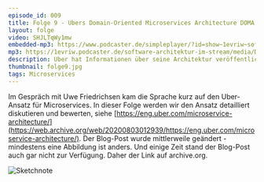 ```yaml
---
episode_id: 009
title: Folge 9 - Ubers Domain-Oriented Microservices Architecture DOMA
layout: folge
video: SHJLTqWy1mw
embedded-mp3: https://www.podcaster.de/simpleplayer/?id=show~1evriw~software-architektur-im-stream~pod-603acdfbb93b4469138233&v=1614467032
mp3: https://1evriw.podcaster.de/software-architektur-im-stream/media/DOMA.mp3
description: Uber hat Informationen über seine Architektur veröffentlicht. Darüber diskutieren wir in dieser Folge.
thumbnail: folge9.jpg
tags: Microservices
---
```


Im Gespräch mit Uwe Friedrichsen kam die Sprache kurz auf den
Uber-Ansatz für Microservices. In dieser Folge werden wir den Ansatz
detailliert diskutieren und bewerten, siehe 
[https://eng.uber.com/microservice-architecture/](https://web.archive.org/web/20200803012939/https://eng.uber.com/microservice-architecture/).
Der Blog-Post wurde mittlerweile geändert - mindestens eine Abbildung
ist anders. Und einige Zeit stand der Blog-Post auch gar nicht zur
Verfügung. Daher der Link auf archive.org.

![Sketchnote](/sketchnotes/folge9.jpg "Sketchnote")

